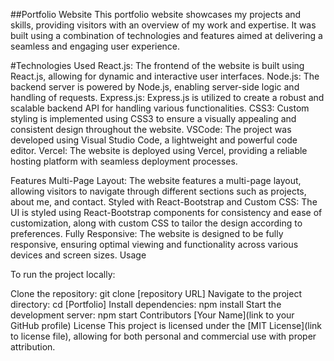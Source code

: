 ##Portfolio Website
This portfolio website showcases my projects and skills, providing visitors with an overview of my work and expertise. It was built using a combination of technologies and features aimed at delivering a seamless and engaging user experience.

#Technologies Used
React.js: The frontend of the website is built using React.js, allowing for dynamic and interactive user interfaces.
Node.js: The backend server is powered by Node.js, enabling server-side logic and handling of requests.
Express.js: Express.js is utilized to create a robust and scalable backend API for handling various functionalities.
CSS3: Custom styling is implemented using CSS3 to ensure a visually appealing and consistent design throughout the website.
VSCode: The project was developed using Visual Studio Code, a lightweight and powerful code editor.
Vercel: The website is deployed using Vercel, providing a reliable hosting platform with seamless deployment processes.

Features
Multi-Page Layout: The website features a multi-page layout, allowing visitors to navigate through different sections such as projects, about me, and contact.
Styled with React-Bootstrap and Custom CSS: The UI is styled using React-Bootstrap components for consistency and ease of customization, along with custom CSS to tailor the design according to preferences.
Fully Responsive: The website is designed to be fully responsive, ensuring optimal viewing and functionality across various devices and screen sizes.
Usage

To run the project locally:

Clone the repository: git clone [repository URL]
Navigate to the project directory: cd [Portfolio]
Install dependencies: npm install
Start the development server: npm start
Contributors
[Your Name](link to your GitHub profile)
License
This project is licensed under the [MIT License](link to license file), allowing for both personal and commercial use with proper attribution.